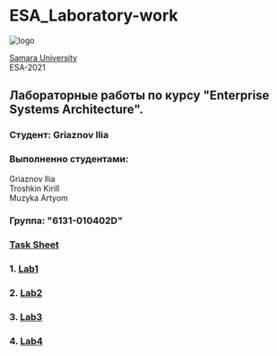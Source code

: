 # ESA_Laboratory-work 
![logo](https://ssau.ru/pagefiles/of_docs/Firm%20blocks_left-gorizont_naimenovanie_Rus.png)

[Samara University](https://ssau.ru/) <br/>
ESA-2021
## Лабораторные работы по курсу "Enterprise Systems Architecture".
### Студент: Griaznov Ilia
### Выполненно студентами: <br/>
Griaznov Ilia <br/>
Troshkin Kirill <br/>
Muzyka Artyom <br/>
### Группа: "6131-010402D"
### [Task Sheet]()<br/>


### 1. [Lab1](https://github.com/)
### 2. [Lab2](https://github.com/)
### 3. [Lab3](https://github.com/)
### 4. [Lab4](https://github.com/)
